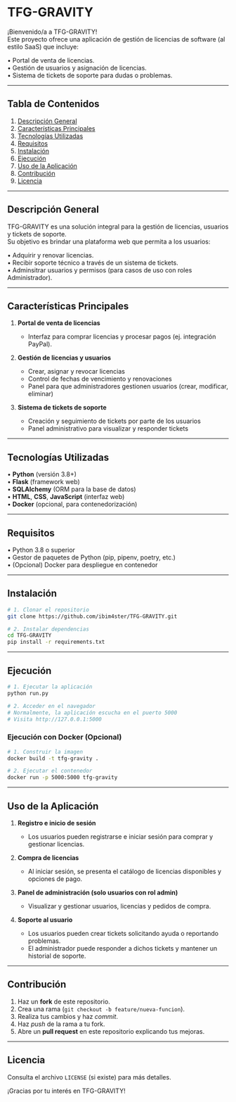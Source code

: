 # TFG-GRAVITY

¡Bienvenido/a a TFG-GRAVITY!  
Este proyecto ofrece una aplicación de gestión de licencias de software (al estilo SaaS) que incluye:

• Portal de venta de licencias.  
• Gestión de usuarios y asignación de licencias.  
• Sistema de tickets de soporte para dudas o problemas.  

---

## Tabla de Contenidos
1. [Descripción General](#descripción-general)  
2. [Características Principales](#características-principales)  
3. [Tecnologías Utilizadas](#tecnologías-utilizadas)  
4. [Requisitos](#requisitos)  
5. [Instalación](#instalación)  
6. [Ejecución](#ejecución)  
7. [Uso de la Aplicación](#uso-de-la-aplicación)  
8. [Contribución](#contribución)  
9. [Licencia](#licencia)  

---

## Descripción General

TFG-GRAVITY es una solución integral para la gestión de licencias, usuarios y tickets de soporte.  
Su objetivo es brindar una plataforma web que permita a los usuarios:

• Adquirir y renovar licencias.  
• Recibir soporte técnico a través de un sistema de tickets.  
• Adminsitrar usuarios y permisos (para casos de uso con roles Administrador).  

---

## Características Principales

1. **Portal de venta de licencias**  
   - Interfaz para comprar licencias y procesar pagos (ej. integración PayPal).  

2. **Gestión de licencias y usuarios**  
   - Crear, asignar y revocar licencias  
   - Control de fechas de vencimiento y renovaciones  
   - Panel para que administradores gestionen usuarios (crear, modificar, eliminar)  

3. **Sistema de tickets de soporte**  
   - Creación y seguimiento de tickets por parte de los usuarios  
   - Panel administrativo para visualizar y responder tickets  

---

## Tecnologías Utilizadas

• **Python** (versión 3.8+)  
• **Flask** (framework web)  
• **SQLAlchemy** (ORM para la base de datos)  
• **HTML**, **CSS**, **JavaScript** (interfaz web)  
• **Docker** (opcional, para contenedorización)  

---

## Requisitos

• Python 3.8 o superior  
• Gestor de paquetes de Python (pip, pipenv, poetry, etc.)  
• (Opcional) Docker para despliegue en contenedor  

---

## Instalación

```bash
# 1. Clonar el repositorio
git clone https://github.com/ibim4ster/TFG-GRAVITY.git

# 2. Instalar dependencias
cd TFG-GRAVITY
pip install -r requirements.txt
```

---

## Ejecución

```bash
# 1. Ejecutar la aplicación
python run.py

# 2. Acceder en el navegador
# Normalmente, la aplicación escucha en el puerto 5000
# Visita http://127.0.0.1:5000
```

### Ejecución con Docker (Opcional)

```bash
# 1. Construir la imagen
docker build -t tfg-gravity .

# 2. Ejecutar el contenedor
docker run -p 5000:5000 tfg-gravity
```

---

## Uso de la Aplicación

1. **Registro e inicio de sesión**  
   - Los usuarios pueden registrarse e iniciar sesión para comprar y gestionar licencias.  

2. **Compra de licencias**  
   - Al iniciar sesión, se presenta el catálogo de licencias disponibles y opciones de pago.  

3. **Panel de administración (solo usuarios con rol admin)**  
   - Visualizar y gestionar usuarios, licencias y pedidos de compra.  

4. **Soporte al usuario**  
   - Los usuarios pueden crear tickets solicitando ayuda o reportando problemas.  
   - El administrador puede responder a dichos tickets y mantener un historial de soporte.  

---

## Contribución

1. Haz un **fork** de este repositorio.  
2. Crea una rama (`git checkout -b feature/nueva-funcion`).  
3. Realiza tus cambios y haz _commit_.  
4. Haz _push_ de la rama a tu fork.  
5. Abre un **pull request** en este repositorio explicando tus mejoras.  

---

## Licencia

Consulta el archivo `LICENSE` (si existe) para más detalles.  

¡Gracias por tu interés en TFG-GRAVITY!  
